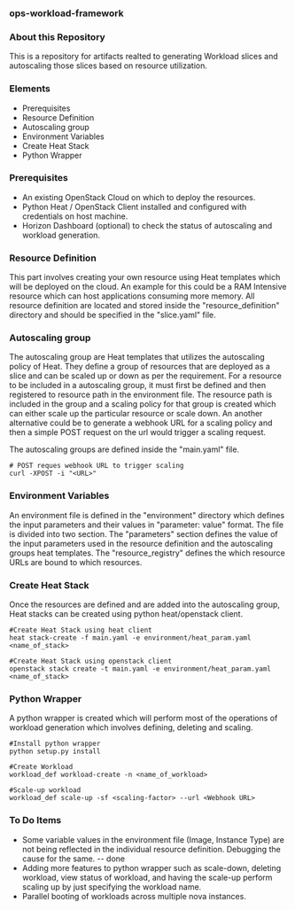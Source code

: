 ### ops-workload-framework

### About this Repository

This is a repository for artifacts realted to generating Workload slices  and autoscaling those slices based on resource utilization.

### Elements
+ Prerequisites
+ Resource Definition
+ Autoscaling group
+ Environment Variables
+ Create Heat Stack
+ Python Wrapper

### Prerequisites

+ An existing OpenStack Cloud on which to deploy the resources.
+ Python Heat / OpenStack Client installed and configured with credentials on host machine.
+ Horizon Dashboard (optional) to check the status of autoscaling and workload generation.

### Resource Definition

This part involves creating your own resource using Heat templates which will be deployed on the cloud. An example for this could be a RAM Intensive resource
which can host applications consuming more memory.
All resource definition are located and stored inside the "resource_definition" directory and should be specified in the "slice.yaml" file.

### Autoscaling group

The autoscaling group are Heat templates that utilizes the autoscaling policy of Heat. They define a group of resources that are deployed as a slice and can be
scaled up or down as per the requirement. For a resource to be included in a autoscaling group, it must first be defined and then registered to resource path in
the environment file. The resource path is included in the group and a scaling policy for that group is created which can either scale up the particular resource
or scale down. An another alternative could be to generate a webhook URL for a scaling policy and then a simple POST request on the url would trigger a scaling
request.

The autoscaling groups are defined inside the "main.yaml" file.

```shell
# POST reques webhook URL to trigger scaling
curl -XPOST -i "<URL>"
```

### Environment Variables

An environment file is defined in the "environment" directory which defines the input parameters and their values in "parameter: value" format. The file is
divided into two section. The "parameters" section defines the value of the input parameters used in the resource definition and the autoscaling groups heat templates.
The "resource_registry" defines the which resource URLs are bound to which resources.


### Create Heat Stack

Once the resources are defined and are added into the autoscaling group, Heat stacks can be created using python heat/openstack client.

```shell
#Create Heat Stack using heat client
heat stack-create -f main.yaml -e environment/heat_param.yaml <name_of_stack>

#Create Heat Stack using openstack client
openstack stack create -t main.yaml -e environment/heat_param.yaml <name_of_stack>
```
### Python Wrapper

A python wrapper is created which will perform most of the operations of workload generation which involves defining, deleting and scaling. 
```shell
#Install python wrapper
python setup.py install

#Create Workload
workload_def workload-create -n <name_of_workload>

#Scale-up workload
workload_def scale-up -sf <scaling-factor> --url <Webhook URL>
```

### To Do Items

+ Some variable values in the environment file (Image, Instance Type) are not being reflected in the individual resource definition. Debugging the cause for the same. -- done
+ Adding more features to python wrapper such as scale-down, deleting workload, view status of workload, and having the scale-up perform scaling up by just specifying the workload name.
+ Parallel booting of workloads across multiple nova instances.

